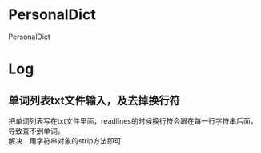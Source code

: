 # PersonalDict
PersonalDict

# Log
## 单词列表txt文件输入，及去掉换行符
把单词列表写在txt文件里面，readlines的时候换行符会跟在每一行字符串后面，导致查不到单词。  
解决：用字符串对象的strip方法即可  
